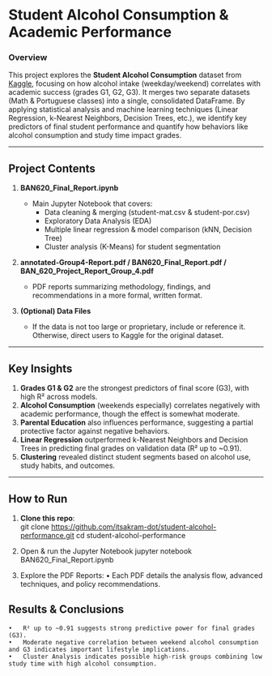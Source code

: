 # Student Alcohol Consumption & Academic Performance

### Overview
This project explores the **Student Alcohol Consumption** dataset from [Kaggle](https://www.kaggle.com/datasets/uciml/student-alcohol-consumption), focusing on how alcohol intake (weekday/weekend) correlates with academic success (grades G1, G2, G3). It merges two separate datasets (Math & Portuguese classes) into a single, consolidated DataFrame. By applying statistical analysis and machine learning techniques (Linear Regression, k-Nearest Neighbors, Decision Trees, etc.), we identify key predictors of final student performance and quantify how behaviors like alcohol consumption and study time impact grades.

---

## Project Contents
1. **BAN620_Final_Report.ipynb**  
   - Main Jupyter Notebook that covers:
     - Data cleaning & merging (student-mat.csv & student-por.csv)  
     - Exploratory Data Analysis (EDA)  
     - Multiple linear regression & model comparison (kNN, Decision Tree)  
     - Cluster analysis (K-Means) for student segmentation  

2. **annotated-Group4-Report.pdf / BAN620_Final_Report.pdf / BAN_620_Project_Report_Group_4.pdf**  
   - PDF reports summarizing methodology, findings, and recommendations in a more formal, written format.

3. **(Optional) Data Files**  
   - If the data is not too large or proprietary, include or reference it. Otherwise, direct users to Kaggle for the original dataset.

---

## Key Insights
1. **Grades G1 & G2** are the strongest predictors of final score (G3), with high R² across models.  
2. **Alcohol Consumption** (weekends especially) correlates negatively with academic performance, though the effect is somewhat moderate.  
3. **Parental Education** also influences performance, suggesting a partial protective factor against negative behaviors.  
4. **Linear Regression** outperformed k-Nearest Neighbors and Decision Trees in predicting final grades on validation data (R² up to ~0.91).  
5. **Clustering** revealed distinct student segments based on alcohol use, study habits, and outcomes.

---

## How to Run
1. **Clone this repo**:  
   git clone https://github.com/itsakram-dot/student-alcohol-performance.git
   cd student-alcohol-performance

2. Open & run the Jupyter Notebook
   jupyter notebook BAN620_Final_Report.ipynb

3. Explore the PDF Reports:
	•	Each PDF details the analysis flow, advanced techniques, and policy recommendations.

## Results & Conclusions
	•	R² up to ~0.91 suggests strong predictive power for final grades (G3).
	•	Moderate negative correlation between weekend alcohol consumption and G3 indicates important lifestyle implications.
	•	Cluster Analysis indicates possible high-risk groups combining low study time with high alcohol consumption.

 
